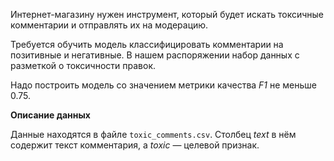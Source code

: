 Интернет-магазину нужен инструмент, который будет искать токсичные комментарии и отправлять их на модерацию. 

Требуется обучить модель классифицировать комментарии на позитивные и негативные. В нашем распоряжении набор данных с разметкой о токсичности правок.

Надо построить модель со значением метрики качества *F1* не меньше 0.75. 

**Описание данных**

Данные находятся в файле `toxic_comments.csv`. Столбец *text* в нём содержит текст комментария, а *toxic* — целевой признак.